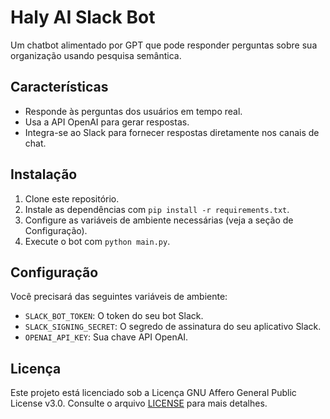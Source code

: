 # Haly AI Slack Bot

Um chatbot alimentado por GPT que pode responder perguntas sobre sua organização usando pesquisa semântica.

## Características

- Responde às perguntas dos usuários em tempo real.
- Usa a API OpenAI para gerar respostas.
- Integra-se ao Slack para fornecer respostas diretamente nos canais de chat.

## Instalação

1. Clone este repositório.
2. Instale as dependências com `pip install -r requirements.txt`.
3. Configure as variáveis de ambiente necessárias (veja a seção de Configuração).
4. Execute o bot com `python main.py`.

## Configuração

Você precisará das seguintes variáveis de ambiente:

- `SLACK_BOT_TOKEN`: O token do seu bot Slack.
- `SLACK_SIGNING_SECRET`: O segredo de assinatura do seu aplicativo Slack.
- `OPENAI_API_KEY`: Sua chave API OpenAI.

## Licença

Este projeto está licenciado sob a Licença GNU Affero General Public License v3.0. Consulte o arquivo [LICENSE](LICENSE) para mais detalhes.
